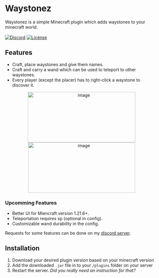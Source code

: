 # Waystonez

Waystonez is a simple Minecraft plugin which adds waystones to your minecraft world.
<br/><br/>
<a href="https://discord.gg/MD7dQgscej"><img src="https://img.shields.io/discord/1269661250464387264?color=5865f2&label=Discord&style=flat" alt="Discord"></a>
<a href="https://github.com/lil-aleks/waystonez/blob/master/LICENSE"><img src="https://img.shields.io/github/license/lil-aleks/waystonez?style=flat&color=6600cc" alt="License"></a>

## Features

- Craft, place waystones and give them names.
- Craft and carry a wand which can be used to teleport to other waystones.
- Every player (except the placer) has to right-click a waystone to discover it.

<p align="center"><img width="355" height="166" alt="image" src="https://github.com/user-attachments/assets/a1da786c-6b0d-4a04-af39-63ddf7bad787"/>
<img width="353" height="166" alt="image" src="https://github.com/user-attachments/assets/9c801e6d-d5f4-4463-9c26-bf8eb1b97d4d"/></p>

### Upcomming Features

- Better UI for Miencraft version 1.21.6+.
- Teleportation requires xp (optional in config).
- Customizable wand durability in the config.

Requests for some features can be done on my [discord server](https://discord.gg/MD7dQgscej).

## Installation

1. Download your desired plugin version based on your minecraft version
2. Add the downloaded `.jar` file in to your `/plugins` folder on your server
3. Restart the server. *Did you really need an instruction for that?*
